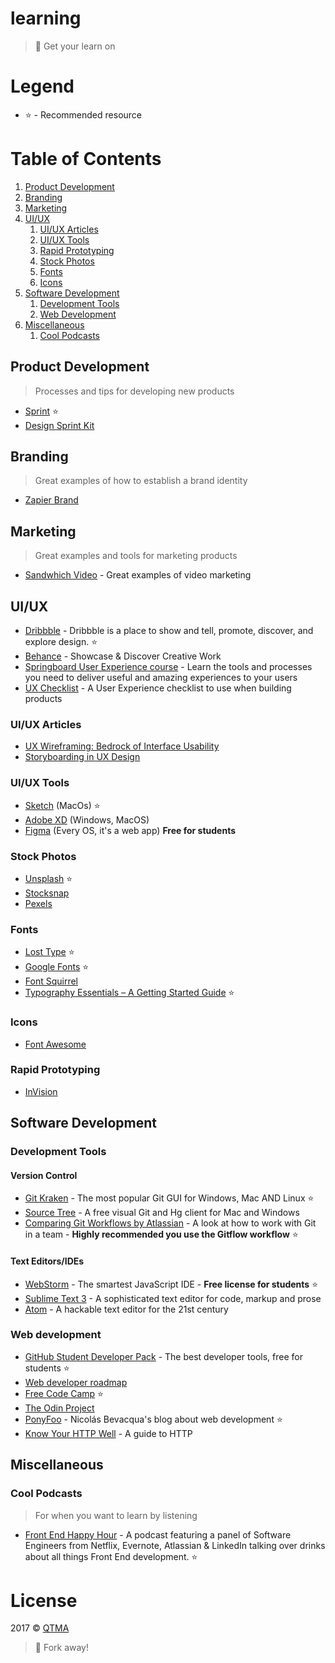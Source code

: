 # learning
> :rocket: Get your learn on

# Legend

- :star: - Recommended resource

# Table of Contents

1. [Product Development](#product-development)
1. [Branding](#branding)
1. [Marketing](#marketing)
1. [UI/UX](#uiux)
    1. [UI/UX Articles](#uiux-articles)
    1. [UI/UX Tools](#uiux-tools)
    1. [Rapid Prototyping](#rapid-prototyping)
    1. [Stock Photos](#stock-photos)
    1. [Fonts](#fonts)
    1. [Icons](#icons)
1. [Software Development](#software-development)
    1. [Development Tools](#development-tools)
    1. [Web Development](#web-development)
1. [Miscellaneous](#miscellaneous)
    1. [Cool Podcasts](#cool-podcasts)

## Product Development
> Processes and tips for developing new products

- [Sprint](http://www.thesprintbook.com/) :star:
- [Design Sprint Kit](https://designsprintkit.withgoogle.com/)

## Branding
> Great examples of how to establish a brand identity

- [Zapier Brand](https://zapier.com/brand/)

## Marketing
> Great examples and tools for marketing products

- [Sandwhich Video](https://sandwichvideo.com/) - Great examples of video marketing

## UI/UX

- [Dribbble](https://dribbble.com) - Dribbble is a place to show and tell, promote, discover, and explore design. :star:
- [Behance](https://behance.net) - Showcase & Discover Creative Work
- [Springboard User Experience course](https://www.springboard.com/learning-paths/user-experience-design/) - Learn the tools and processes you need to deliver useful and amazing experiences to your users
- [UX Checklist](http://uxchecklist.github.io/) - A User Experience checklist to use when building products

### UI/UX Articles

- [UX Wireframing: Bedrock of Interface Usability](https://uxplanet.org/ux-wireframing-bedrock-of-interface-usability-7e9c76bd804d)
- [Storyboarding in UX Design](https://uxplanet.org/storyboarding-in-ux-design-b9d2e18e5fab)

### UI/UX Tools
- [Sketch](http://sketchapp.com) (MacOs) :star:
- [Adobe XD](http://www.adobe.com/ca/products/experience-design.html) (Windows, MacOS)
- [Figma](https://www.figma.com/) (Every OS, it's a web app) **Free for students**

### Stock Photos
- [Unsplash](https://unsplash.com) :star:
- [Stocksnap](https://stocksnap.io/)
- [Pexels](https://www.pexels.com/)

### Fonts
- [Lost Type](http://www.losttype.com/) :star:
- [Google Fonts](https://fonts.google.com/) :star:
- [Font Squirrel](https://www.fontsquirrel.com/)
- [Typography Essentials – A Getting Started Guide](http://freelancefolder.com/typography-essentials-a-getting-started-guide/) :star:

### Icons
- [Font Awesome](https://fontawesome.io)

### Rapid Prototyping
- [InVision](https://www.invisionapp.com/)

## Software Development

### Development Tools

#### Version Control
- [Git Kraken](https://www.gitkraken.com/) - The most popular Git GUI for Windows, Mac AND Linux :star:
- [Source Tree](https://www.sourcetreeapp.com/) - A free visual Git and Hg client for Mac and Windows
- [Comparing Git Workflows by Atlassian](https://www.atlassian.com/git/tutorials/comparing-workflows) - A look at how to work with Git in a team - **Highly recommended you use the Gitflow workflow** :star:

#### Text Editors/IDEs
- [WebStorm](https://www.jetbrains.com/webstorm/) - The smartest JavaScript IDE - **Free license for students** :star:
- [Sublime Text 3](https://sublimetext.com/) - A sophisticated text editor for code, markup and prose
- [Atom](https://atom.io/) - A hackable text editor for the 21st century

### Web development

- [GitHub Student Developer Pack](https://education.github.com/pack) - The best developer tools, free for students :star:
- [Web developer roadmap](https://github.com/kamranahmedse/developer-roadmap)
- [Free Code Camp](https://www.freecodecamp.com/) :star:
- [The Odin Project](http://www.theodinproject.com/)
- [PonyFoo](https://ponyfoo.com) - Nicolás Bevacqua's blog about web development :star:
- [Know Your HTTP Well](https://github.com/for-GET/know-your-http-well) - A guide to HTTP

## Miscellaneous

### Cool Podcasts
> For when you want to learn by listening

- [Front End Happy Hour](http://frontendhappyhour.com/) - A podcast featuring a panel of Software Engineers from Netflix, Evernote, Atlassian & LinkedIn talking over drinks about all things Front End development. :star:

# License

2017 © [QTMA](http://qtma.ca)
> :fork_and_knife: Fork away!
